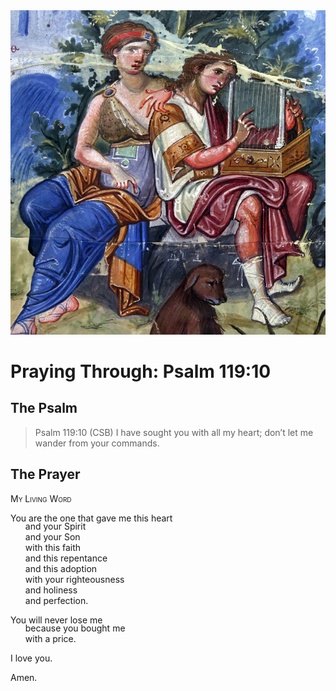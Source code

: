 <img class="intro-right" src="../images/art-paris-psalter.jpg">

<style>
  li {list-style-type: none;}
  p + ul {
    margin-top: -18px;
}
</style>

# Praying Through: Psalm 119:10

## The Psalm

>Psalm 119:10 (CSB) I have sought you with all my heart; don’t let me wander from your commands.

## The Prayer

<div style="font-variant: small-caps;">
My Living Word
</div>

You are the one that gave me this heart
* and your Spirit
* and your Son
* with this faith
* and this repentance
* and this adoption
* with your righteousness
* and holiness
* and perfection.

You will never lose me
* because you bought me
* with a price.

I love you.

Amen.
